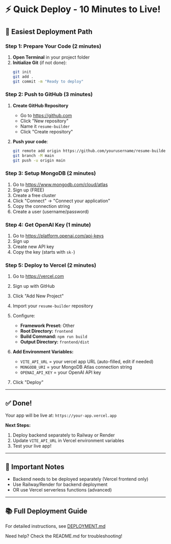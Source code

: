 # ⚡ Quick Deploy - 10 Minutes to Live!

## 🎯 Easiest Deployment Path

### Step 1: Prepare Your Code (2 minutes)

1. **Open Terminal** in your project folder
2. **Initialize Git** (if not done):
   ```bash
   git init
   git add .
   git commit -m "Ready to deploy"
   ```

### Step 2: Push to GitHub (3 minutes)

1. **Create GitHub Repository**
   - Go to https://github.com
   - Click "New repository"
   - Name it `resume-builder`
   - Click "Create repository"

2. **Push your code**:
   ```bash
   git remote add origin https://github.com/yourusername/resume-builder.git
   git branch -M main
   git push -u origin main
   ```

### Step 3: Setup MongoDB (2 minutes)

1. Go to https://www.mongodb.com/cloud/atlas
2. Sign up (FREE)
3. Create a free cluster
4. Click "Connect" → "Connect your application"
5. Copy the connection string
6. Create a user (username/password)

### Step 4: Get OpenAI Key (1 minute)

1. Go to https://platform.openai.com/api-keys
2. Sign up
3. Create new API key
4. Copy the key (starts with `sk-`)

### Step 5: Deploy to Vercel (2 minutes)

1. Go to https://vercel.com
2. Sign up with GitHub
3. Click "Add New Project"
4. Import your `resume-builder` repository
5. Configure:
   - **Framework Preset:** Other
   - **Root Directory:** `frontend`
   - **Build Command:** `npm run build`
   - **Output Directory:** `frontend/dist`

6. **Add Environment Variables:**
   - `VITE_API_URL` = your vercel app URL (auto-filled, edit if needed)
   - `MONGODB_URI` = your MongoDB Atlas connection string
   - `OPENAI_API_KEY` = your OpenAI API key

7. Click "Deploy"

---

## ✅ Done!

Your app will be live at: `https://your-app.vercel.app`

**Next Steps:**
1. Deploy backend separately to Railway or Render
2. Update `VITE_API_URL` in Vercel environment variables
3. Test your live app!

---

## 🚨 Important Notes

- Backend needs to be deployed separately (Vercel frontend only)
- Use Railway/Render for backend deployment
- OR use Vercel serverless functions (advanced)

---

## 📚 Full Deployment Guide

For detailed instructions, see [DEPLOYMENT.md](DEPLOYMENT.md)

Need help? Check the README.md for troubleshooting!

